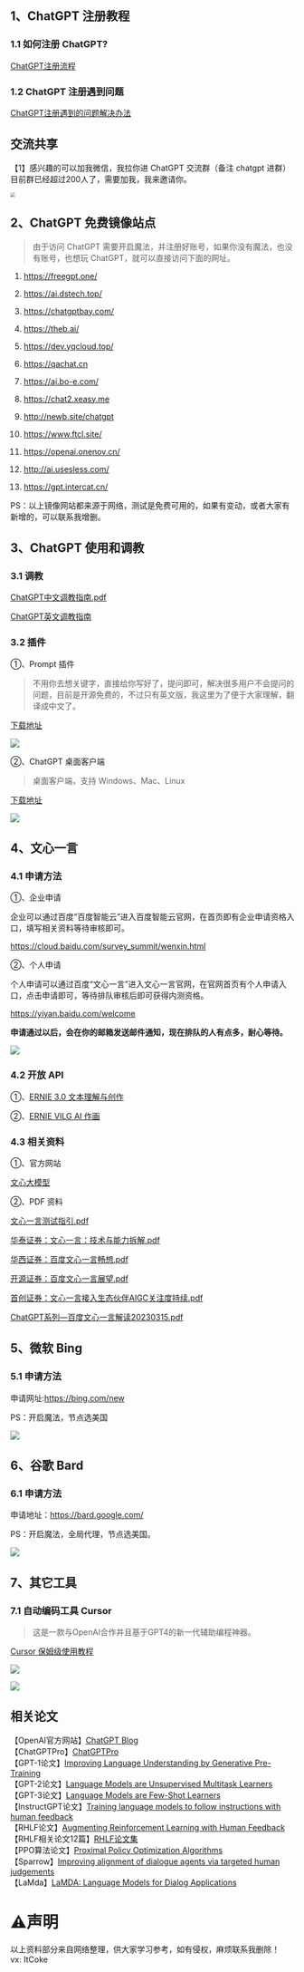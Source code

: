 ## 1、ChatGPT 注册教程

### 1.1 如何注册 ChatGPT?

[ChatGPT注册流程](chatgpt/ChatGPT注册流程.md)

### 1.2 ChatGPT 注册遇到问题

[ChatGPT注册遇到的问题解决办法](chatgpt/ChatGPT注册遇到的问题.md)



## 交流共享

【1】感兴趣的可以加我微信，我拉你进 ChatGPT 交流群（备注 chatgpt 进群）目前群已经超过200人了，需要加我，我来邀请你。

<img src="https://itcoke-pic.oss-cn-hangzhou.aliyuncs.com/202303/weixin-00.png" style="zoom:50%;" />

## 2、ChatGPT 免费镜像站点
> 由于访问 ChatGPT 需要开启魔法，并注册好账号，如果你没有魔法，也没有账号，也想玩 ChatGPT，就可以直接访问下面的网址。

1. https://freegpt.one/

2. https://ai.dstech.top/

3. https://chatgptbay.com/

4. https://theb.ai/

5. https://dev.yqcloud.top/

6. https://qachat.cn

7. https://ai.bo-e.com/

8. https://chat2.xeasy.me

9. http://newb.site/chatgpt

10. https://www.ftcl.site/

11. https://openai.onenov.cn/

12. http://ai.usesless.com/

13. https://gpt.intercat.cn/

PS：以上镜像网站都来源于网络，测试是免费可用的，如果有变动，或者大家有新增的，可以联系我增删。



## 3、ChatGPT 使用和调教

### 3.1 调教

[ChatGPT中文调教指南.pdf](./pdf/chatgpt/chatgpt中文调教指南.pdf)

[ChatGPT英文调教指南](https://github.com/f/awesome-chatgpt-prompts)



### 3.2 插件

①、Prompt 插件

> 不用你去想关键字，直接给你写好了，提问即可，解决很多用户不会提问的问题，目前是开源免费的，不过只有英文版，我这里为了便于大家理解，翻译成中文了。

[下载地址](https://chrome.google.com/webstore/detail/aiprm-for-chatgpt/ojnbohmppadfgpejeebfnmnknjdlckgj/related?hl=zh-CN)



![](https://itcoke-pic.oss-cn-hangzhou.aliyuncs.com/202303/AIPRM-00.png)



②、ChatGPT 桌面客户端

> 桌面客户端，支持 Windows、Mac、Linux

[下载地址](https://github.com/lencx/ChatGPT)

![](https://itcoke-pic.oss-cn-hangzhou.aliyuncs.com/202303/chatgpt-client-00.png)





## 4、文心一言

### 4.1 申请方法

①、企业申请

企业可以通过百度“百度智能云”进入百度智能云官网，在首页即有企业申请资格入口，填写相关资料等待审核即可。

https://cloud.baidu.com/survey_summit/wenxin.html

 ②、个人申请

个人申请可以通过百度“文心一言”进入文心一言官网，在官网首页有个人申请入口，点击申请即可，等待排队审核后即可获得内测资格。 

https://yiyan.baidu.com/welcome

**申请通过以后，会在你的邮箱发送邮件通知，现在排队的人有点多，耐心等待。**

![](images/wenxin/wenxin-00-00.png)



### 4.2 开放 API

①、[ERNIE 3.0 文本理解与创作](https://wenxin.baidu.com/ernie3)

②、[ERNIE VILG AI 作画](https://wenxin.baidu.com/ernie-vilg)



### 4.3 相关资料

①、官方网站

[文心大模型](https://wenxin.baidu.com/)

②、PDF 资料

[文心一言测试指引.pdf](./pdf/文心一言/文心一言测试指引.pdf)  

[华泰证券：文心一言：技术与能力拆解.pdf](./pdf/文心一言/华泰证券：文心一言：技术与能力拆解.pdf)  

[华西证券：百度文心一言畅想.pdf](./pdf/文心一言/华西证券：百度文心一言畅想.pdf)  

[开源证券：百度文心一言展望.pdf](./pdf/文心一言/开源证券：百度文心一言展望.pdf)  

[首创证券：文心一言接入生态伙伴AIGC关注度持续.pdf](./pdf/文心一言/首创证券：文心一言接入生态伙伴,AIGC关注度持续.pdf) 

[ChatGPT系列—百度文心一言解读20230315.pdf](./pdf/文心一言/ChatGPT系列—百度文心一言解读20230315.pdf)  



## 5、微软 Bing

### 5.1 申请方法

申请网址:https://bing.com/new

PS：开启魔法，节点选美国

![](images/bing/bing-00-00.png)









## 6、谷歌 Bard

### 6.1 申请方法

申请地址：https://bard.google.com/

PS：开启魔法，全局代理，节点选美国。

![](images/bard/bard-00-01.png)



## 7、其它工具

### 7.1 自动编码工具 Cursor

> 这是一款与OpenAI合作并且基于GPT4的新一代辅助编程神器。

[Cursor 保姆级使用教程](https://mp.weixin.qq.com/s?__biz=MzUwOTQwNTUzNQ==&mid=2247489976&idx=1&sn=381061a5d739d290f7379d38d7a40807&chksm=f913e988ce64609e17c36b217a07cbd1057b51c81b614c7fc64ab15d814f0eb7473fb00035db&token=1838004954&lang=zh_CN#rd)

![](images/cursor/cursor-00-11.gif)

![](images/cursor/cursor-00-10.png)



## 相关论文

【OpenAI官方网站】[ChatGPT Blog](https://openai.com/blog/chatgpt/)  
【ChatGPTPro】[ChatGPTPro](https://chatgpt.pro/)  
【GPT-1论文】[Improving Language Understanding by Generative Pre-Training](https://cdn.openai.com/research-covers/language-unsupervised/language_understanding_paper.pdf)  
【GPT-2论文】[Language Models are Unsupervised Multitask Learners](https://cdn.openai.com/better-language-models/language_models_are_unsupervised_multitask_learners.pdf)  
【GPT-3论文】[Language Models are Few-Shot Learners](https://arxiv.org/abs/2005.14165)  
【InstructGPT论文】[Training language models to follow instructions with human feedback](https://arxiv.org/pdf/2203.02155.pdf)  
【RHLF论文】[Augmenting Reinforcement Learning with Human Feedback](https://www.cs.utexas.edu/~ai-lab/pubs/ICML_IL11-knox.pdf)  
【RHLF相关论文12篇】[RHLF论文集](PDF/RLHF论文集/)  
【PPO算法论文】[Proximal Policy Optimization Algorithms](https://arxiv.org/abs/1707.06347)  
【Sparrow】[Improving alignment of dialogue agents via targeted human judgements](https://arxiv.org/abs/2209.14375)  
【LaMda】[LaMDA: Language Models for Dialog Applications](https://arxiv.org/abs/2201.08239)  



# ⚠️声明

以上资料部分来自网络整理，供大家学习参考，如有侵权，麻烦联系我删除！  
vx: ItCoke

